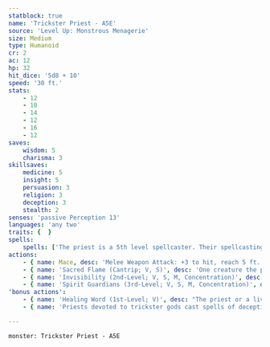 ```yaml
---
statblock: true
name: 'Trickster Priest - A5E'
source: 'Level Up: Monstrous Menagerie'
size: Medium
type: Humanoid
cr: 2
ac: 12
hp: 32
hit_dice: '5d8 + 10'
speed: '30 ft.'
stats:
    - 12
    - 10
    - 14
    - 12
    - 16
    - 12
saves:
    wisdom: 5
    charisma: 3
skillsaves:
    medicine: 5
    insight: 5
    persuasion: 3
    religion: 3
    deception: 3
    stealth: 2
senses: 'passive Perception 13'
languages: 'any two'
traits: {  }
spells:
    spells: ['The priest is a 5th level spellcaster. Their spellcasting ability is Wisdom (spell save DC 13, +5 to hit with spell attacks). They have the following cleric spells prepared:', 'Cantrips (at will): sacred flame, thaumaturgy, minor illusion', '1st-level (4 slots): ceremony, detect evil and good, healing word, disguise self', '2nd-level (3 slots): lesser restoration, invisibility', '3rd-level (2 slots): spirit guardians, major image']
actions:
    - { name: Mace, desc: 'Melee Weapon Attack: +3 to hit, reach 5 ft., one target. Hit: 4 (1d6 + 1) bludgeoning damage. On a hit, the priest can expend a spell slot to deal 7 (2d6) radiant damage, plus an extra 3 (1d6) radiant damage for each level of the spell slot expended above 1st.' }
    - { name: 'Sacred Flame (Cantrip; V, S)', desc: 'One creature the priest can see within 60 feet makes a DC 13 Dexterity saving throw, taking 9 (2d8) radiant damage on a failure. This spell ignores cover.' }
    - { name: 'Invisibility (2nd-Level; V, S, M, Concentration)', desc: 'The priest or a creature they touch is invisible for 1 hour. The spell ends if the invisible creature attacks or casts a spell.' }
    - { name: 'Spirit Guardians (3rd-Level; V, S, M, Concentration)', desc: "Spectral forms surround the priest in a 10-foot radius for 10 minutes. The priest can choose creatures they can see to be unaffected by the spell. Other creatures treat the area as difficult terrain, and when a creature enters the area for the first time on a turn or starts its turn there, it makes a DC 13 Wisdom saving throw, taking 10 (3d6) radiant or necrotic damage (priest's choice) on a failure or half damage on a success." }
'bonus actions':
    - { name: 'Healing Word (1st-Level; V)', desc: "The priest or a living creature within 60 feet regains 5 (1d4 + 3) hit points. The priest can't cast this spell and a 1st-level or higher spell on the same turn." }
    - { name: 'Priests devoted to trickster gods cast spells of deception that make them more akin to rogues than other priests', desc: '' }

---
```

```statblock
monster: Trickster Priest - A5E
```
